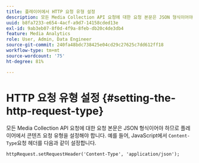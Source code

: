 ```yaml
---
title: 플레이어에서 HTTP 요청 유형 설정
description: 모든 Media Collection API 요청에 대한 요청 본문은 JSON 형식이어야 합니다. 플레이어에서 콘텐츠 요청 유형을 설정하는 방법에 대해 알아봅니다.
uuid: b8fa7233-e654-4acf-a9d7-14158cded13e
exl-id: 9ab3eb07-8f0d-4f9a-8feb-db20c4de3db4
feature: Media Analytics
role: User, Admin, Data Engineer
source-git-commit: 240fa48bdc738425e04cd29c27625c7dd612ff18
workflow-type: tm+mt
source-wordcount: '75'
ht-degree: 81%

---
```


# HTTP 요청 유형 설정 {#setting-the-http-request-type}

모든 Media Collection API 요청에 대한 요청 본문은 JSON 형식이어야 하므로 플레이어에서 콘텐츠 요청 유형을 설정해야 합니다. 예를 들어, JavaScript에서 `Content-Type`요청 헤더를 다음과 같이 설정합니다.

```
httpRequest.setRequestHeader('Content-Type', 'application/json'); 
```
